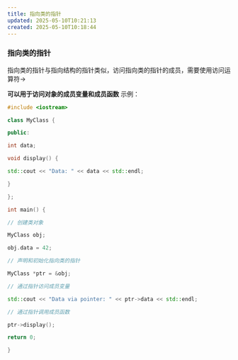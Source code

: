 ```yaml
---
title: 指向类的指针
updated: 2025-05-10T10:21:13
created: 2025-05-10T10:18:44
---
```

### 指向类的指针
指向类的指针与指向结构的指针类似，访问指向类的指针的成员，需要使用访问运算符-\>

**可以用于访问对象的成员变量和成员函数**
示例：
```c++
#include <iostream>

class MyClass {

public:

int data;

void display() {

std::cout << "Data: " << data << std::endl;

}

};

int main() {

// 创建类对象

MyClass obj;

obj.data = 42;

// 声明和初始化指向类的指针

MyClass *ptr = &obj;

// 通过指针访问成员变量

std::cout << "Data via pointer: " << ptr->data << std::endl;

// 通过指针调用成员函数

ptr->display();

return 0;

}
```
